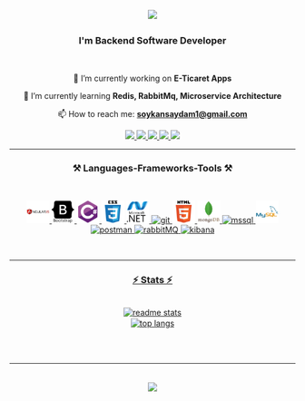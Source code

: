 

<h2 align="center">
    <img src="https://readme-typing-svg.herokuapp.com/?font=Righteous&size=25&center=true&vCenter=true&width=500&height=30&duration=4000&lines=Hi+There!+👋;+I'm+Soykan;" />
</h2>

<h3 align="center">I'm Backend Software Developer</h3>

<br/>

<div align="center">
 
 🔭 I’m currently working on **E-Ticaret Apps**
 
 🌱 I’m currently learning **Redis, RabbitMq, Microservice Architecture**

 📫 How to reach me: **soykansaydam1@gmail.com**
 
 </div>

 <div align="center"> 
  <a href="mailto:soykansaydam1@gmail.com">
    <img src="https://img.shields.io/badge/Gmail-333333?style=for-the-badge&logo=gmail&logoColor=red" />
  </a>
  <a href="https://www.linkedin.com/in/soykan-saydam-642474198" target="_blank">
    <img src="https://img.shields.io/badge/LinkedIn-0077B5?style=for-the-badge&logo=linkedin&logoColor=white" target="_blank" />
  </a>
  <a href="-" target="_blank">
     <img src="https://img.shields.io/badge/Portfolio-FF5722?style=for-the-badge&logo=todoist&logoColor=white" target="_blank" /> <!-- sqlite, safari, google-chrome are other good icon options -->
  </a>
  <a href="-" target="_blank">
     <img src="https://img.shields.io/badge/Discord-5865F2?style=for-the-badge&logo=discord&logoColor=white" target="_blank" /> 
  </a>
  <a href="https://www.instagram.com/soykansaydam/" target="_blank">
     <img src="https://img.shields.io/badge/Instagram-E4405F?style=for-the-badge&logo=instagram&logoColor=white" target="_blank" /> 
  </a>
</div>

 <hr/>
 
<h3 align="center">⚒️ Languages-Frameworks-Tools ⚒️</h3>
<br/>
<div align="center">
<p> 
  <a href="https://angular.io" target="_blank" rel="noreferrer"> <img src="https://raw.githubusercontent.com/devicons/devicon/master/icons/angularjs/angularjs-original-wordmark.svg" alt="angularjs" width="40" height="40"/> </a> 
  <a href="https://getbootstrap.com" target="_blank" rel="noreferrer"> <img src="https://raw.githubusercontent.com/devicons/devicon/master/icons/bootstrap/bootstrap-plain-wordmark.svg" alt="bootstrap" width="40" height="40"/> </a>
  <a href="https://www.w3schools.com/cs/" target="_blank" rel="noreferrer"> <img src="https://raw.githubusercontent.com/devicons/devicon/master/icons/csharp/csharp-original.svg" alt="csharp" width="40" height="40"/> </a>
  <a href="https://www.w3schools.com/css/" target="_blank" rel="noreferrer"> <img src="https://raw.githubusercontent.com/devicons/devicon/master/icons/css3/css3-original-wordmark.svg" alt="css3" width="40" height="40"/> </a> 
  <a href="https://dotnet.microsoft.com/" target="_blank" rel="noreferrer"> <img src="https://raw.githubusercontent.com/devicons/devicon/master/icons/dot-net/dot-net-original-wordmark.svg" alt="dotnet" width="40" height="40"/> </a>
  <a href="https://git-scm.com/" target="_blank" rel="noreferrer"> <img src="https://www.vectorlogo.zone/logos/git-scm/git-scm-icon.svg" alt="git" width="40" height="40"/> </a> 
  <a href="https://www.w3.org/html/" target="_blank" rel="noreferrer"> <img src="https://raw.githubusercontent.com/devicons/devicon/master/icons/html5/html5-original-wordmark.svg" alt="html5" width="40" height="40"/> </a> 
  <a href="https://www.mongodb.com/" target="_blank" rel="noreferrer"> <img src="https://raw.githubusercontent.com/devicons/devicon/master/icons/mongodb/mongodb-original-wordmark.svg" alt="mongodb" width="40" height="40"/> </a>
  <a href="https://www.microsoft.com/en-us/sql-server" target="_blank" rel="noreferrer"> <img src="https://www.svgrepo.com/show/303229/microsoft-sql-server-logo.svg" alt="mssql" width="40" height="40"/> </a>
  <a href="https://www.mysql.com/" target="_blank" rel="noreferrer"> <img src="https://raw.githubusercontent.com/devicons/devicon/master/icons/mysql/mysql-original-wordmark.svg" alt="mysql" width="40" height="40"/> </a> 
  <a href="https://postman.com" target="_blank" rel="noreferrer"> <img src="https://www.vectorlogo.zone/logos/getpostman/getpostman-icon.svg" alt="postman" width="40" height="40"/> </a>
  <a href="https://www.rabbitmq.com" target="_blank" rel="noreferrer"> <img src="https://www.vectorlogo.zone/logos/rabbitmq/rabbitmq-icon.svg" alt="rabbitMQ" width="40" height="40"/> </a>
  <a href="https://www.elastic.co/kibana" target="_blank" rel="noreferrer"> <img src="https://www.vectorlogo.zone/logos/elasticco_kibana/elasticco_kibana-icon.svg" alt="kibana" width="40" height="40"/>
  </p>
</div>

<br/>
<hr/>

<h3 align="center">⚡ Stats ⚡</h3>
<br>
<div align=center>
  <!--<img width=390 src="https://streak-stats.demolab.com/?user=soykansaydam07&count_private=true&theme=react&border_radius=10" alt="streak stats"/>-->
  <img width=390 src="https://github-readme-stats.vercel.app/api?username=soykansaydam07&count_private=true&show_icons=true&theme=react&rank_icon=github&border_radius=10" alt="readme stats" /><!-- https://github-readme-stats-soykansaydam07.vercel.app/api (Boyle olunca private projelerle ilgili bir durum oluşuyor olabilir , bundan dolayı şuanlık kaldırıldı )-->
  <br/>
  <img width=325 align="center" src="https://github-readme-stats.vercel.app/api/top-langs/?username=soykansaydam07&langs_count=8&layout=compact&theme=react&border_radius=10&size_weight=0.5&count_weight=0.5&exclude_repo=github-readme-stats" alt="top langs" /> <!-- https://github-readme-stats-soykansaydam07.vercel.app/api (Boyle olunca private projelerle ilgili bir durum oluşuyor olabilir , bundan dolayı şuanlık kaldırıldı )-->
</div>

<br/><br/>
<hr/>

<h2 align="center">
    <img src="https://readme-typing-svg.herokuapp.com/?font=Righteous&size=25&center=true&vCenter=true&width=500&height=30&duration=4000&lines=Thanks+for+visiting!+✌️;+Shoot+me+a+message+on+Linkedin...;I'm+always+down+to+collab+:)">
</h2>

<br/>
